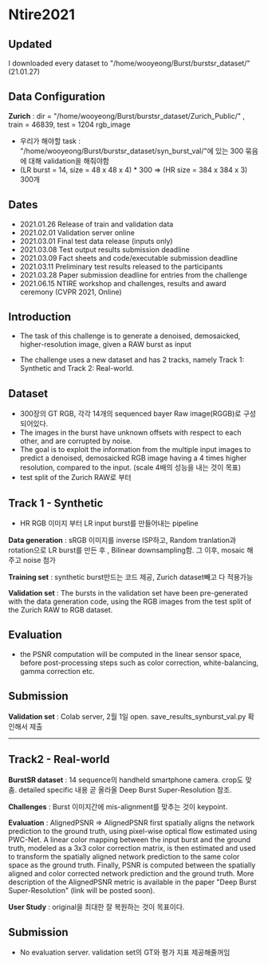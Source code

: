 # Ntire2021

## Updated

I downloaded every dataset to "/home/wooyeong/Burst/burstsr_dataset/" (21.01.27)

## Data Configuration

**Zurich** : dir = "/home/wooyeong/Burst/burstsr_dataset/Zurich_Public/" , train = 46839, test = 1204 rgb_image

* 우리가 해야할 task :  "/home/wooyeong/Burst/burstsr_dataset/syn_burst_val/"에 있는 300 묶음에 대해 validation을 해줘야함 
* (LR burst = 14, size = 48 x 48 x 4) * 300 => (HR size = 384 x 384 x 3) 300개

## Dates
* 2021.01.26 Release of train and validation data  
* 2021.02.01 Validation server online  
* 2021.03.01 Final test data release (inputs only)  
* 2021.03.08 Test output results submission deadline  
* 2021.03.09 Fact sheets and code/executable submission deadline  
* 2021.03.11 Preliminary test results released to the participants  
* 2021.03.28 Paper submission deadline for entries from the challenge  
* 2021.06.15 NTIRE workshop and challenges, results and award ceremony (CVPR 2021, Online)  


## Introduction

* The task of this challenge is to generate a denoised, demosaicked, higher-resolution image, given a RAW burst as input

* The challenge uses a new dataset and has 2 tracks, namely Track 1: Synthetic and Track 2: Real-world.

## Dataset

* 300장의 GT RGB, 각각 14개의 sequenced bayer Raw image(RGGB)로 구성되어있다.
* The images in the burst have unknown offsets with respect to each other, and are corrupted by noise.
* The goal is to exploit the information from the multiple input images to predict a denoised, demosaicked RGB image having a 4 times higher resolution, compared to the input. (scale 4배의 성능을 내는 것이 목표)
* test split of the Zurich RAW로 부터 

## Track 1 - Synthetic

* HR RGB 이미지 부터 LR input burst를 만들어내는 pipeline

**Data generation** : sRGB 이미지를 inverse ISP하고, Random tranlation과 rotation으로 LR burst를 만든 후 , Bilinear downsampling함. 그 이후, mosaic 해주고 noise 첨가

**Training set** : synthetic burst만드는 코드 제공, Zurich dataset빼고 다 적용가능

**Validation set** : The bursts in the validation set have been pre-generated with the data generation code, using the RGB images from the test split of the Zurich RAW to RGB dataset.

## Evaluation

*  the PSNR computation will be computed in the linear sensor space, before post-processing steps such as color correction, white-balancing, gamma correction etc.

## Submission

**Validation set** : Colab server, 2월 1일 open. save_results_synburst_val.py 확인해서 제출

---

## Track2 - Real-world

**BurstSR dataset** : 14 sequence의 handheld smartphone camera. crop도 맞춤. detailed specific 내용 곧 올라올 Deep Burst Super-Resolution 참조.

**Challenges** : Burst 이미지간에 mis-alignment를 맞추는 것이 keypoint.

**Evaluation** : AlignedPSNR => AlignedPSNR first spatially aligns the network prediction to the ground truth, using pixel-wise optical flow estimated using PWC-Net. A linear color mapping between the input burst and the ground truth, modeled as a 3x3 color correction matrix, is then estimated and used to transform the spatially aligned network prediction to the same color space as the ground truth. Finally, PSNR is computed between the spatially aligned and color corrected network prediction and the ground truth. More description of the AlignedPSNR metric is available in the paper "Deep Burst Super-Resolution" (link will be posted soon).

**User Study** : original을 최대한 잘 복원하는 것이 목표이다.

## Submission

* No evaluation server. validation set의 GT와 평가 지표 제공해줄꺼임



